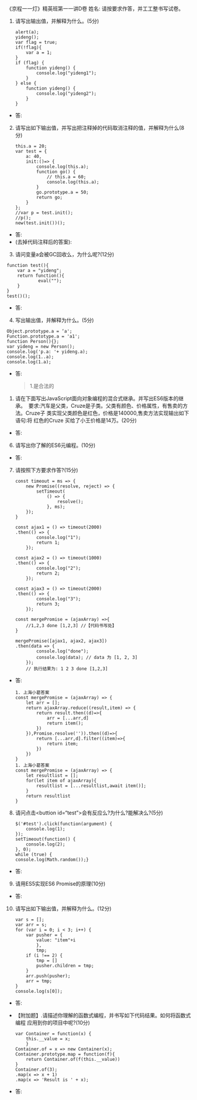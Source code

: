 《京程⼀一灯》精英班第⼀一讲D卷 姓名: 请按要求作答，并⼯工整书写试卷。
1. 请写出输出值，并解释为什么。(5分)
    ```
    alert(a);
    yideng();
    var flag = true;
    if(!flag){
        var a = 1;
    }
    if (flag) {
        function yideng() {
            console.log("yideng1");
        }
    } else {
        function yideng() {
            console.log("yideng2");
        }
    }
    ```
- 答:
2. 请写出如下输出值，并写出把注释掉的代码取消注释的值，并解释为什么(8分)
    ```
    this.a = 20;
    var test = {
        a: 40,
        init:()=> {
            console.log(this.a);
            function go() {
                // this.a = 60;
                console.log(this.a);
            }
            go.prototype.a = 50; 
            return go;
        }
    };
    //var p = test.init();
    //p();
    new(test.init())();
    ```
- 答:
- (去掉代码注释后的答案):

3. 请问变量a会被GC回收么，为什么呢?(12分)
```
function test(){
    var a = "yideng";
    return function(){
            eval("");
    }
}
test()();
```
- 答:

4. 写出输出值，并解释为什么。(5分)
```
Object.prototype.a = ‘a';
Function.prototype.a = 'a1';
function Person(){};
var yideng = new Person();
console.log('p.a: '+ yideng.a);
console.log(1..a);
console.log(1.a);
```
- 答:
    >

    > 1.是合法的

1. 请在下面写出JavaScript面向对象编程的混合式继承。并写出ES6版本的继承。  要求:汽车是父类，Cruze是子类。父类有颜色、价格属性，有售卖的方法。Cruze子 类实现父类颜色是红色，价格是140000,售卖方法实现输出如下语句:将 红色的Cruze 买给了小王价格是14万。(20分) 
- 答:

6. 请写出你了解的ES6元编程。(10分)
- 答:

7. 请按照下方要求作答?(15分)
    ```
    const timeout = ms => {
        new Promise((resolve, reject) => {
            setTimeout(
                () => {
                    resolve();
                }, ms);
        });
    }

    const ajax1 = () => timeout(2000)
    .then(() => {
            console.log("1");
            return 1;
        });

    const ajax2 = () => timeout(1000)
    .then(() => {
            console.log("2");
            return 2;
        });

    const ajax3 = () => timeout(2000)
    .then(() => {
            console.log("3");
            return 3;
        });

    const mergePromise = (ajaxArray) =>{
        //1,2,3 done [1,2,3] //【代码书写处】
    }

    mergePromise([ajax1, ajax2, ajax3])
    .then(data => {
            console.log("done");
            console.log(data); // data 为 [1, 2, 3]
        });
        // 执行结果为: 1 2 3 done [1,2,3]
    ```
- 答:
    ```
    1. 上海小葛答案
    const mergePromise = (ajaxArray) => {
        let arr = [];
        return ajaxArray.reduce((result,item) => {
            return result.then((d)=>{
                arr = [...arr,d]
                return item();
            })
        }),Promise.resolve('')).then((d)=>{
            return [...arr,d].filter((item)=>{
                return item;
            })
        })
    }
    1. 上海小葛答案
    const mergePromise = (ajaxArray) => {
        let resultlist = [];
        for(let item of ajaxArray){
            resultlist = [...resultlist,await item()];
        }
        return resultlist
    }
    ```
8. 请问点击\<buttion id=“test”></button>会有反应么?为什么?能解决么?(5分)
    ```
    $('#test').click(function(argument) {
        console.log(1);
    });
    setTimeout(function() {
        console.log(2);
    }, 0);
    while (true) {
    console.log(Math.random());}
    ```
- 答:

9. 请用ES5实现ES6 Promise的原理(10分)
- 答:

10. 请写出如下输出值，并解释为什么。(12分)
    ```
    var s = [];
    var arr = s;
    for (var i = 0; i < 3; i++) {
        var pusher = {
            value: "item"+i
            },
            tmp;
        if (i !== 2) {
            tmp = []
            pusher.children = tmp;
        }
        arr.push(pusher);
        arr = tmp;
    }
    console.log(s[0]);
    ```
- 答:

- 【附加题】.请描述你理解的函数式编程，并书写如下代码结果。如何将函数式编程 应用到你的项目中呢?(10分)
    ```
    var Container = function(x) {
        this.__value = x;
        }
    Container.of = x => new Container(x);
    Container.prototype.map = function(f){
        return Container.of(f(this.__value))
    }
    Container.of(3);
    .map(x => x + 1)
    .map(x => 'Result is ' + x);
    ```
- 答:

